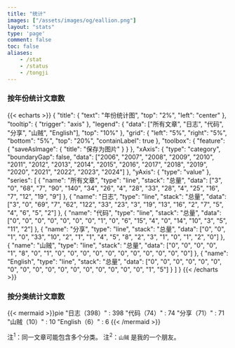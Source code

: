 ```yaml
---
title: "统计"
images: ["/assets/images/og/eallion.png"]
layout: "stats"
type: 'page'
comment: false
toc: false
aliases:
    - /stat
    - /status
    - /tongji
---
```


### 按年份统计文章数

{{< echarts >}}
{
  "title": {
    "text": "年份统计图",
    "top": "2%",
    "left": "center"
  },
  "tooltip": {
    "trigger": "axis"
  },
  "legend": {
    "data": ["所有文章", "日志", "代码", "分享", "山贼", "English"],
    "top": "10%"
  },
  "grid": {
    "left": "5%",
    "right": "5%",
    "bottom": "5%",
    "top": "20%",
    "containLabel": true
  },
  "toolbox": {
    "feature": {
      "saveAsImage": {
        "title": "保存为图片"
      }
    }
  },
  "xAxis": {
    "type": "category",
    "boundaryGap": false,
    "data": ["2006", "2007", "2008", "2009", "2010", "2011", "2012", "2013", "2014", "2015", "2016", "2017", "2018", "2019", "2020", "2021", "2022", "2023", "2024"]
  },
  "yAxis": {
    "type": "value"
  },
  "series": [
    {
      "name": "所有文章",
      "type": "line",
      "stack": "总量",
      "data": ["3", "0", "68", "7", "90", "140", "34", "26", "4", "28", "33", "28", "4", "25", "16", "7", "12", "19", "9"]
    },
    {
      "name": "日志",
      "type": "line",
      "stack": "总量",
      "data": ["3", "0", "69", "7", "62", "122", "33", "23", "3", "19", "13", "16", "2", "7", "5", "4", "6", "5", "2"]
    },
    {
      "name": "代码",
      "type": "line",
      "stack": "总量",
      "data": ["0", "0", "0", "0", "0", "0", "0", "1", "0", "6", "15", "4", "0", "14", "10", "3", "5", "11", "2"]
    },
    {
      "name": "分享",
      "type": "line",
      "stack": "总量",
      "data": ["0", "0", "1", "0", "33", "10", "2", "1", "1", "4", "5", "8", "2", "3", "1", "0", "1", "2", "0"]
    },
    {
      "name": "山贼",
      "type": "line",
      "stack": "总量",
      "data": ["0", "0", "0", "0", "1", "8", "0", "1", "0", "0", "0", "0", "0", "0", "0", "0", "0", "0", "0"]
    },
    {
      "name": "English",
      "type": "line",
      "stack": "总量",
      "data": ["0", "0", "0", "0", "0", "0", "0", "0", "0", "0", "0", "0", "0", "0", "0", "0", "0", "1", "5"]
    }
  ]
}
{{< /echarts >}}

### 按分类统计文章数

{{< mermaid >}}pie
    "日志（398）" : 398
    "代码（74）" : 74
    "分享（71）" : 71
    "山贼（10）" : 10
    "English（6）" : 6
{{< /mermaid >}}

注<sup>1</sup>：同一文章可能包含多个分类。
注<sup>2</sup>：`山贼` 是我的一个朋友。
